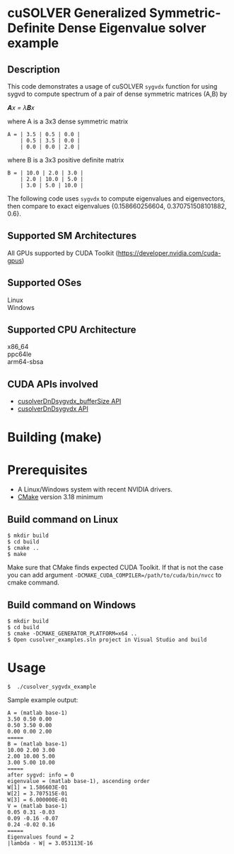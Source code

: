 # cuSOLVER Generalized Symmetric-Definite Dense Eigenvalue solver example

## Description

This code demonstrates a usage of cuSOLVER `sygvdx` function for using sygvd to compute spectrum of a pair of dense symmetric matrices (A,B) by

_**A**x = &lambda;**B**x_

where A is a 3x3 dense symmetric matrix
```
A = | 3.5 | 0.5 | 0.0 |
    | 0.5 | 3.5 | 0.0 |
    | 0.0 | 0.0 | 2.0 |
```
where B is a 3x3 positive definite  matrix
```
B = | 10.0 | 2.0 | 3.0 |
    | 2.0 | 10.0 | 5.0 |
    | 3.0 | 5.0 | 10.0 |
```

The following code uses `sygvdx` to compute eigenvalues and eigenvectors, then compare to exact eigenvalues {0.158660256604, 0.370751508101882, 0.6}.

## Supported SM Architectures

All GPUs supported by CUDA Toolkit (https://developer.nvidia.com/cuda-gpus)  

## Supported OSes

Linux  
Windows

## Supported CPU Architecture

x86_64  
ppc64le  
arm64-sbsa

## CUDA APIs involved
- [cusolverDnDsygvdx_bufferSize API](https://docs.nvidia.com/cuda/cusolver/index.html#cuSolverDN-lt-t-gt-sygvdx)
- [cusolverDnDsygvdx API](https://docs.nvidia.com/cuda/cusolver/index.html#cuSolverDN-lt-t-gt-sygvdx)

# Building (make)

# Prerequisites
- A Linux/Windows system with recent NVIDIA drivers.
- [CMake](https://cmake.org/download) version 3.18 minimum

## Build command on Linux
```
$ mkdir build
$ cd build
$ cmake ..
$ make
```
Make sure that CMake finds expected CUDA Toolkit. If that is not the case you can add argument `-DCMAKE_CUDA_COMPILER=/path/to/cuda/bin/nvcc` to cmake command.

## Build command on Windows
```
$ mkdir build
$ cd build
$ cmake -DCMAKE_GENERATOR_PLATFORM=x64 ..
$ Open cusolver_examples.sln project in Visual Studio and build
```

# Usage
```
$  ./cusolver_sygvdx_example
```

Sample example output:

```
A = (matlab base-1)
3.50 0.50 0.00
0.50 3.50 0.00
0.00 0.00 2.00
=====
B = (matlab base-1)
10.00 2.00 3.00
2.00 10.00 5.00
3.00 5.00 10.00
=====
after sygvd: info = 0
eigenvalue = (matlab base-1), ascending order
W[1] = 1.586603E-01
W[2] = 3.707515E-01
W[3] = 6.000000E-01
V = (matlab base-1)
0.05 0.31 -0.03
0.09 -0.16 -0.07
0.24 -0.02 0.16
=====
Eigenvalues found = 2
|lambda - W| = 3.053113E-16
```
